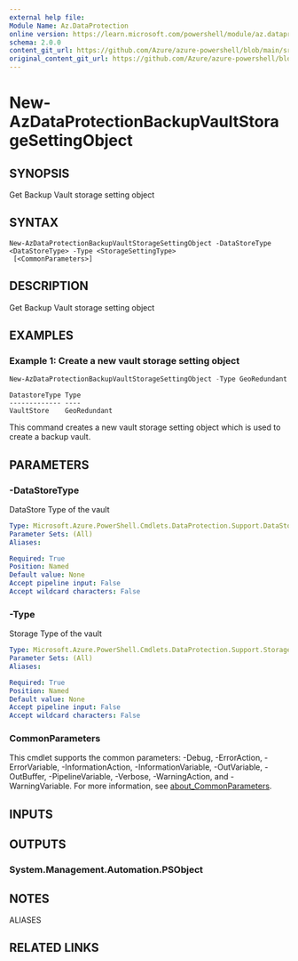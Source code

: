 ```yaml
---
external help file:
Module Name: Az.DataProtection
online version: https://learn.microsoft.com/powershell/module/az.dataprotection/new-azdataprotectionbackupvaultstoragesettingobject
schema: 2.0.0
content_git_url: https://github.com/Azure/azure-powershell/blob/main/src/DataProtection/help/New-AzDataProtectionBackupVaultStorageSettingObject.md
original_content_git_url: https://github.com/Azure/azure-powershell/blob/main/src/DataProtection/help/New-AzDataProtectionBackupVaultStorageSettingObject.md
---
```


# New-AzDataProtectionBackupVaultStorageSettingObject

## SYNOPSIS
Get Backup Vault storage setting object

## SYNTAX

```
New-AzDataProtectionBackupVaultStorageSettingObject -DataStoreType <DataStoreType> -Type <StorageSettingType>
 [<CommonParameters>]
```

## DESCRIPTION
Get Backup Vault storage setting object

## EXAMPLES

### Example 1: Create a new vault storage setting object
```powershell
New-AzDataProtectionBackupVaultStorageSettingObject -Type GeoRedundant -DataStoreType VaultStore
```

```output
DatastoreType Type
------------- ----
VaultStore    GeoRedundant
```

This command creates a new vault storage setting object which is used to create a backup vault.

## PARAMETERS

### -DataStoreType
DataStore Type of the vault

```yaml
Type: Microsoft.Azure.PowerShell.Cmdlets.DataProtection.Support.DataStoreType
Parameter Sets: (All)
Aliases:

Required: True
Position: Named
Default value: None
Accept pipeline input: False
Accept wildcard characters: False
```

### -Type
Storage Type of the vault

```yaml
Type: Microsoft.Azure.PowerShell.Cmdlets.DataProtection.Support.StorageSettingType
Parameter Sets: (All)
Aliases:

Required: True
Position: Named
Default value: None
Accept pipeline input: False
Accept wildcard characters: False
```

### CommonParameters
This cmdlet supports the common parameters: -Debug, -ErrorAction, -ErrorVariable, -InformationAction, -InformationVariable, -OutVariable, -OutBuffer, -PipelineVariable, -Verbose, -WarningAction, and -WarningVariable. For more information, see [about_CommonParameters](http://go.microsoft.com/fwlink/?LinkID=113216).

## INPUTS

## OUTPUTS

### System.Management.Automation.PSObject

## NOTES

ALIASES

## RELATED LINKS


